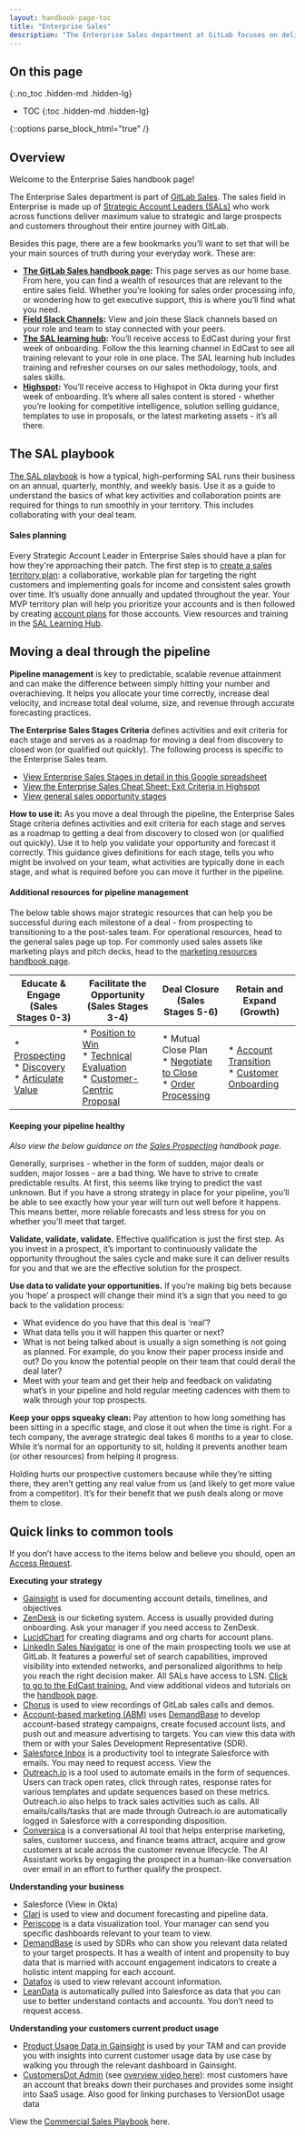 ```yaml
---
layout: handbook-page-toc
title: "Enterprise Sales"
description: "The Enterprise Sales department at GitLab focuses on delivering maximum value to strategic and large prospects and customers throughout their entire journey with GitLab."
---
```


## On this page
{:.no_toc .hidden-md .hidden-lg}

- TOC
{:toc .hidden-md .hidden-lg}

{::options parse_block_html="true" /}

## Overview 
Welcome to the Enterprise Sales handbook page!

The Enterprise Sales department is part of [GitLab Sales](https://about.gitlab.com/handbook/sales/#welcome-to-the-sales-team-homepage). The sales field in Enterprise is made up of [Strategic Account Leaders (SALs)](https://about.gitlab.com/job-families/sales/strategic-account-leader/) who work across functions deliver maximum value to strategic and large prospects and customers throughout their entire journey with GitLab.

Besides this page, there are a few bookmarks you’ll want to set that will be your main sources of truth during your everyday work. These are:

- **[The GitLab Sales handbook page](https://about.gitlab.com/handbook/sales/#welcome-to-the-sales-team-homepage):** This page serves as our home base. From here, you can find a wealth of resources that are relevant to the entire sales field. Whether you’re looking for sales order processing info, or wondering how to get executive support, this is where you’ll find what you need.
- **[Field Slack Channels](https://about.gitlab.com/handbook/sales/sales-google-groups/#field-slack-channels):** View and join these Slack channels based on your role and team to stay connected with your peers.
- **[The SAL learning hub](https://gitlab.edcast.com/channel/strategic-account-leaders):** You’ll receive access to EdCast during your first week of onboarding. Follow the this learning channel in EdCast to see all training relevant to your role in one place. The SAL learning hub includes training and refresher courses on our sales methodology, tools, and sales skills. 
- **[Highspot](https://gitlab.highspot.com/spots/615dd82071cff4c4b2bcbc32?list=616f308990bdabb28621ca57&overview=true):** You’ll receive access to Highspot in Okta during your first week of onboarding. It’s where all sales content is stored - whether you’re looking for competitive intelligence, solution selling guidance, templates to use in proposals, or the latest marketing assets - it’s all there.

## The SAL playbook
[The SAL playbook](https://docs.google.com/presentation/d/1S-8Jvr-NcMAEjqB5j0i53WZg4aEtTGTicCpWbZ9JaNk/edit#slide=id.g10c6ab6d93e_0_318) is how a typical, high-performing SAL runs their business on an annual, quarterly, monthly, and weekly basis. Use it as a guide to understand the basics of what key activities and collaboration points are required for things to run smoothly in your territory. This includes collaborating with your deal team.

#### Sales planning
Every Strategic Account Leader in Enterprise Sales should have a plan for how they're approaching their patch. The first step is to [create a sales territory plan](https://about.gitlab.com/handbook/sales/territory-planning/#overview): a collaborative, workable plan for targeting the right customers and implementing goals for income and consistent sales growth over time. It’s usually done annually and updated throughout the year. Your MVP territory plan will help you prioritize your accounts and is then followed by creating [account plans](https://about.gitlab.com/handbook/sales/account-planning/) for those accounts. View resources and training in the [SAL Learning Hub](https://gitlab.edcast.com/channel/strategic-account-leaders).

## Moving a deal through the pipeline
**Pipeline management** is key to predictable, scalable revenue attainment and can make the difference between simply hitting your number and overachieving. It helps you allocate your time correctly, increase deal velocity, and increase total deal volume, size, and revenue through accurate forecasting practices.

**The Enterprise Sales Stages Criteria** defines activities and exit criteria for each stage and serves as a roadmap for moving a deal from discovery to closed won (or qualified out quickly). The following process is specific to the Enterprise Sales team.

- [View Enterprise Sales Stages in detail in this Google spreadsheet](https://docs.google.com/spreadsheets/d/1slLr20a_HwfZD81I1InfS57PFlmWapzc586VDI6nmiw/edit?usp=sharing)
- [View the Enterprise Sales Cheat Sheet: Exit Criteria in Highspot](https://gitlab.highspot.com/items/62266b479e2aa4ee0f014f79)
- [View general sales opportunity stages](https://about.gitlab.com/handbook/sales/field-operations/gtm-resources/#opportunity-stages) 

**How to use it:** As you move a deal through the pipeline, the Enterprise Sales Stage criteria defines activities and exit criteria for each stage and serves as a roadmap to getting a deal from discovery to closed won (or qualified out quickly). Use it to help you validate your opportunity and forecast it correctly. This guidance gives definitions for each stage, tells you who might be involved on your team, what activities are typically done in each stage, and what is required before you can move it further in the pipeline.

#### Additional resources for pipeline management
The below table shows major strategic resources that can help you be successful during each milestone of a deal - from prospecting to transitioning to a the post-sales team. For operational resources, head to the general sales page up top. For commonly used sales assets like marketing plays and pitch decks, head to the [marketing resources handbook page](https://about.gitlab.com/handbook/marketing/strategic-marketing/sales-resources/).


| Educate & Engage<br>(Sales Stages 0-3) | Facilitate the Opportunity<br>(Sales Stages 3-4) | Deal Closure<br>(Sales Stages 5-6) | Retain and Expand<br>(Growth) |
| ------ | ------ | ------ | ------ |
| * [Prospecting](/handbook/sales/prospecting/)<br> * [Discovery](/handbook/sales/playbook/discovery/)<br> * [Articulate Value](https://about.gitlab.com/handbook/sales/command-of-the-message/) | * [Position to Win](https://about.gitlab.com/handbook/sales/sales-operating-procedures/facilitate-the-opportunity/#step-2-scoping)<br> * [Technical Evaluation](https://about.gitlab.com/handbook/sales/sales-operating-procedures/facilitate-the-opportunity/#step-3-technical-evaluation)<br> * [Customer-Centric Proposal](https://about.gitlab.com/handbook/sales/sales-operating-procedures/facilitate-the-opportunity/#12-creating-the-customer-deck-phase-1) | * Mutual Close Plan<br> * [Negotiate to Close](/handbook/sales/negotiate-to-close/)<br> * [Order Processing](/handbook/sales/field-operations/order-processing/) | * [Account Transition](/handbook/customer-success/pre-sales-post-sales-transition/)<br> * [Customer Onboarding](/handbook/customer-success/tam/onboarding/) |

#### Keeping your pipeline healthy
*Also view the below guidance on the [Sales Prospecting](/handbook/sales/prospecting/) handbook page.*

Generally, surprises - whether in the form of sudden, major deals or sudden, major losses - are a bad thing. We have to strive to create predictable results. At first, this seems like trying to predict the vast unknown. But if you have a strong strategy in place for your pipeline, you’ll be able to see exactly how your year will turn out well before it happens. This means better, more reliable forecasts and less stress for you on whether you’ll meet that target.

**Validate, validate, validate.** Effective qualification is just the first step. As you invest in a prospect, it’s important to continuously validate the opportunity throughout the sales cycle and make sure it can deliver results for you and that we are the effective solution for the prospect.

**Use data to validate your opportunities.** If you’re making big bets because you ‘hope’ a prospect will change their mind it’s a sign that you need to go back to the validation process:
- What evidence do you have that this deal is ‘real’?
- What data tells you it will happen this quarter or next?
- What is not being talked about is usually a sign something is not going as planned. For example, do you know their paper process inside and out? Do you know the potential people on their team that could derail the deal later?
- Meet with your team and get their help and feedback on validating what’s in your pipeline and hold regular meeting cadences with them to walk through your top prospects.

**Keep your opps squeaky clean:** Pay attention to how long something has been sitting in a specific stage, and close it out when the time is right. For a tech company, the average strategic deal takes 6 months to a year to close. While it’s normal for an opportunity to sit, holding it prevents another team (or other resources) from helping it progress.

Holding hurts our prospective customers because while they’re sitting there, they aren’t getting any real value from us (and likely to get more value from a competitor). It’s for their benefit that we push deals along or move them to close.


## Quick links to common tools

If you don’t have access to the items below and believe you should, open an [Access Request](https://gitlab.com/gitlab-com/team-member-epics/access-requests/-/issues/new?issuable_template=Individual_Bulk_Access_Request).

**Executing your strategy**

- [Gainsight](https://about.gitlab.com/handbook/sales/gainsight/) is used for documenting account details, timelines, and objectives
- [ZenDesk](https://about.gitlab.com/handbook/support/workflows/zendesk-overview.html) is our ticketing system. Access is usually provided during onboarding. Ask your manager if you need access to ZenDesk.
- [LucidChart](https://apis.google.com/additnow/l?applicationid=7081045131&__ls=ogb&__lu=https%3A%2F%2Flucid.app%2Fusers%2FgoogleLogin%3Fdomain%3Dgitlab.com) for creating diagrams and org charts for account plans.
- [LinkedIn Sales Navigator](https://www.linkedin.com/business/sales/blog/sales-navigator/what-is-linkedin-sales-navigator) is one of the main prospecting tools we use at GitLab. It features a powerful set of search capabilities, improved visibility into extended networks, and personalized algorithms to help you reach the right decision maker. All SALs have access to LSN. [Click to go to the EdCast training.](https://gitlab.edcast.com/insights/learning-linkedin-sales) And view additional videos and tutorials on the [handbook page](https://about.gitlab.com/handbook/sales/training/social-selling/).
- [Chorus](https://about.gitlab.com/handbook/sales/field-operations/sales-operations/go-to-market/chorus/) is used to view recordings of GitLab sales calls and demos.
- [Account-based marketing (ABM)](https://about.gitlab.com/handbook/marketing/revenue-marketing/account-based-strategy/#account-based-marketing-abm) uses [DemandBase](https://about.gitlab.com/handbook/marketing/revenue-marketing/account-based-strategy/demandbase/) to develop account-based strategy campaigns, create focused account lists, and push out and measure advertising to targets. You can view this data with them or with your Sales Development Representative (SDR).
- [Salesforce Inbox](https://www.salesforce.com/products/sales-cloud/features/crm-email-connector/?d=cta-conf-1) is a productivity tool to integrate Salesforce with emails. You may need to request access. View the 
- [Outreach.io](https://university.outreach.io/page/prospector-learning-track) is a tool used to automate emails in the form of sequences. Users can track open rates, click through rates, response rates for various templates and update sequences based on these metrics. Outreach.io also helps to track sales activities such as calls. All emails/calls/tasks that are made through Outreach.io are automatically logged in Salesforce with a corresponding disposition. 
- [Conversica](https://about.gitlab.com/handbook/marketing/marketing-operations/conversica/) is a conversational AI tool that helps enterprise marketing, sales, customer success, and finance teams attract, acquire and grow customers at scale across the customer revenue lifecycle. The AI Assistant works by engaging the prospect in a human-like conversation over email in an effort to further qualify the prospect.

**Understanding your business**
- Salesforce (View in Okta)
- [Clari](https://about.gitlab.com/handbook/sales/forecasting/) is used to view and document forecasting and pipeline data.
- [Periscope](https://app.periscopedata.com/app/gitlab/403199/Welcome-Dashboard-%F0%9F%91%8B) is a data visualization tool. Your manager can send you specific dashboards relevant to your team to view.
- [DemandBase](https://about.gitlab.com/handbook/marketing/revenue-marketing/account-based-strategy/demandbase/) is used by SDRs who can show you relevant data related to your target prospects. It has a wealth of intent and propensity to buy data that is married with account engagement indicators to create a holistic intent mapping for each account.
- [Datafox](https://about.gitlab.com/handbook/business-ops/tech-stack/#datafox) is used to view relevant account information.
- [LeanData](https://about.gitlab.com/handbook/marketing/marketing-operations/leandata/) is automatically pulled into Salesforce as data that you can use to better understand contacts and accounts. You don’t need to request access.

**Understanding your customers current product usage**
- [Product Usage Data in Gainsight](https://about.gitlab.com/handbook/customer-success/product-usage-data/using-product-usage-data-in-gainsight/#using-product-usage-data-in-gainsight) is used by your TAM and can provide you with insights into current customer usage data by use case by walking you through the relevant dashboard in Gainsight.
- [CustomersDot Admin](https://customers.gitlab.com/admin/) (see [overview video here](https://youtu.be/G9JuHXqV5LM)): most customers have an account that breaks down their purchases and provides some insight into SaaS usage. Also good for linking purchases to VersionDot usage data

View the [Commercial Sales Playbook](https://about.gitlab.com/handbook/sales/commercial/) here.
